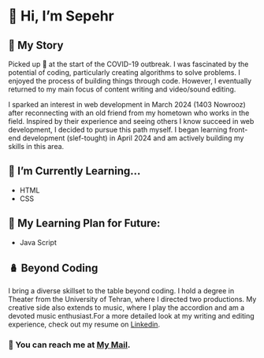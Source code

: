   <h1> 👋 Hi, I’m Sepehr</h1>
  <h2>📖 My Story</h2>
  <article>
    <p>Picked up <span title="Python! btw, why <abbr> is not working here?">🐍</span> at the start of the COVID-19
      outbreak. I was fascinated by the potential of coding, particularly
      creating algorithms to solve problems. I enjoyed the process of building things through code. However, I
      eventually
      returned to my main focus of content writing and video/sound editing.
    </p>
    <p>I sparked an interest in web development in <time datetime="March 2024">March 2024</time> (1403 Nowrooz) after reconnecting with an old friend from
      my
      hometown who works in the field. Inspired by their experience and seeing others I know succeed in web development,
      I
      decided to pursue this path myself. I began learning front-end development (slef-tought) in <time datetime="April 2024">April 2024</time> and am actively building
      my
      skills in this area.
    </p>
  </article>
  <section>
    <h2>📕 I’m Currently Learning...</h2>
    <ul>
      <li>HTML</li>
      <li>CSS</li>
    </ul>
    <h2>📗 My Learning Plan for Future:</h2>
    <ul>
      <li>Java Script</li>
    </ul>
  </section>
  <section>
    <h2>🪆 Beyond Coding</h2>
    <p>I bring a diverse skillset to the table beyond coding.  I hold a degree in Theater from the University of Tehran, where I directed two productions.  My creative side also extends to music, where I play the accordion and am a devoted music enthusiast.For a more detailed look at my writing and editing experience, check out my resume on <a href="https://www.linkedin.com/in/sepehr-san/">Linkedin</a>.</p>
  </section>
  <section>
    <h3>📮 You can reach me at <a href="mailto: peper1375@gmail.com">My Mail</a>.</h3>
  </section>

<!---
sepehr-san/sepehr-san is a ✨ special ✨ repository because its `README.md` (this file) appears on your GitHub profile.
You can click the Preview link to take a look at your changes.
--->
